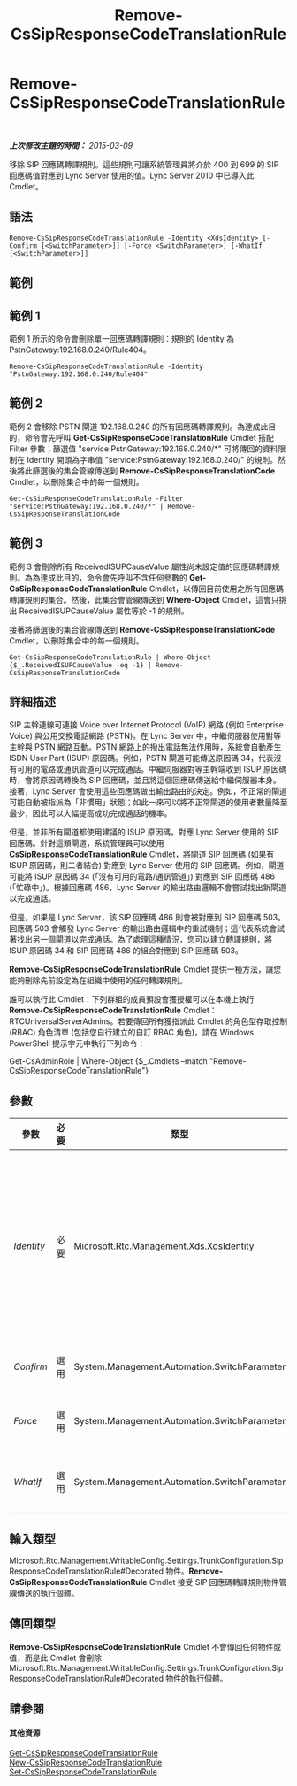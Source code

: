 ﻿---
title: Remove-CsSipResponseCodeTranslationRule
TOCTitle: Remove-CsSipResponseCodeTranslationRule
ms:assetid: beb5f508-5f90-46ee-b5c5-7da8781420e0
ms:mtpsurl: https://technet.microsoft.com/zh-tw/library/Gg412932(v=OCS.15)
ms:contentKeyID: 49292178
ms.date: 08/24/2015
mtps_version: v=OCS.15
ms.translationtype: HT
---

# Remove-CsSipResponseCodeTranslationRule

 

_**上次修改主題的時間：** 2015-03-09_

移除 SIP 回應碼轉譯規則。這些規則可讓系統管理員將介於 400 到 699 的 SIP 回應碼值對應到 Lync Server 使用的值。Lync Server 2010 中已導入此 Cmdlet。

## 語法

    Remove-CsSipResponseCodeTranslationRule -Identity <XdsIdentity> [-Confirm [<SwitchParameter>]] [-Force <SwitchParameter>] [-WhatIf [<SwitchParameter>]]

## 範例

## 範例 1

範例 1 所示的命令會刪除單一回應碼轉譯規則：規則的 Identity 為 PstnGateway:192.168.0.240/Rule404。

    Remove-CsSipResponseCodeTranslationRule -Identity "PstnGateway:192.168.0.240/Rule404"

## 範例 2

範例 2 會移除 PSTN 閘道 192.168.0.240 的所有回應碼轉譯規則。為達成此目的，命令會先呼叫 **Get-CsSipResponseCodeTranslationRule** Cmdlet 搭配 Filter 參數；篩選值 "service:PstnGateway:192.168.0.240/\*" 可將傳回的資料限制在 Identity 開頭為字串值 "service:PstnGateway:192.168.0.240/" 的規則。然後將此篩選後的集合管線傳送到 **Remove-CsSipResponseTranslationCode** Cmdlet，以刪除集合中的每一個規則。

    Get-CsSipResponseCodeTranslationRule -Filter "service:PstnGateway:192.168.0.240/*" | Remove-CsSipResponseTranslationCode

## 範例 3

範例 3 會刪除所有 ReceivedISUPCauseValue 屬性尚未設定值的回應碼轉譯規則。為為達成此目的，命令會先呼叫不含任何參數的 **Get-CsSipResponseCodeTranslationRule** Cmdlet，以傳回目前使用之所有回應碼轉譯規則的集合。然後，此集合會管線傳送到 **Where-Object** Cmdlet，這會只挑出 ReceivedISUPCauseValue 屬性等於 -1 的規則。

接著將篩選後的集合管線傳送到 **Remove-CsSipResponseTranslationCode** Cmdlet，以刪除集合中的每一個規則。

    Get-CsSipResponseCodeTranslationRule | Where-Object {$_.ReceivedISUPCauseValue -eq -1} | Remove-CsSipResponseTranslationCode

## 詳細描述

SIP 主幹連線可連接 Voice over Internet Protocol (VoIP) 網路 (例如 Enterprise Voice) 與公用交換電話網路 (PSTN)。在 Lync Server 中，中繼伺服器使用對等主幹與 PSTN 網路互動。PSTN 網路上的撥出電話無法作用時，系統會自動產生 ISDN User Part (ISUP) 原因碼。例如，PSTN 閘道可能傳送原因碼 34，代表沒有可用的電路或通訊管道可以完成通話。中繼伺服器對等主幹端收到 ISUP 原因碼時，會將原因碼轉換為 SIP 回應碼，並且將這個回應碼傳送給中繼伺服器本身。接著，Lync Server 會使用這些回應碼做出輸出路由的決定。例如，不正常的閘道可能自動被指派為「非慣用」狀態；如此一來可以將不正常閘道的使用者數量降至最少，因此可以大幅提高成功完成通話的機率。

但是，並非所有閘道都使用建議的 ISUP 原因碼，對應 Lync Server 使用的 SIP 回應碼。針對這類閘道，系統管理員可以使用 **CsSipResponseCodeTranslationRule** Cmdlet，將閘道 SIP 回應碼 (如果有 ISUP 原因碼，則二者結合) 對應到 Lync Server 使用的 SIP 回應碼。例如，閘道可能將 ISUP 原因碼 34 (「沒有可用的電路/通訊管道」) 對應到 SIP 回應碼 486 (「忙碌中」)。根據回應碼 486，Lync Server 的輸出路由邏輯不會嘗試找出新閘道以完成通話。

但是，如果是 Lync Server，該 SIP 回應碼 486 則會被對應到 SIP 回應碼 503。回應碼 503 會觸發 Lync Server 的輸出路由邏輯中的重試機制；這代表系統會試著找出另一個閘道以完成通話。為了處理這種情況，您可以建立轉譯規則，將 ISUP 原因碼 34 和 SIP 回應碼 486 的組合對應到 SIP 回應碼 503。

**Remove-CsSipResponseCodeTranslationRule** Cmdlet 提供一種方法，讓您能夠刪除先前設定為在組織中使用的任何轉譯規則。

誰可以執行此 Cmdlet：下列群組的成員預設會獲授權可以在本機上執行 **Remove-CsSipResponseCodeTranslationRule** Cmdlet：RTCUniversalServerAdmins。若要傳回所有獲指派此 Cmdlet 的角色型存取控制 (RBAC) 角色清單 (包括您自行建立的自訂 RBAC 角色)，請在 Windows PowerShell 提示字元中執行下列命令：

Get-CsAdminRole | Where-Object {$\_.Cmdlets –match "Remove-CsSipResponseCodeTranslationRule"}

## 參數


<table>
<colgroup>
<col style="width: 25%" />
<col style="width: 25%" />
<col style="width: 25%" />
<col style="width: 25%" />
</colgroup>
<thead>
<tr class="header">
<th>參數</th>
<th>必要</th>
<th>類型</th>
<th>說明</th>
</tr>
</thead>
<tbody>
<tr class="odd">
<td><p><em>Identity</em></p></td>
<td><p>必要</p></td>
<td><p>Microsoft.Rtc.Management.Xds.XdsIdentity</p></td>
<td><p>要移除的轉譯規則的唯一識別碼。轉譯規則的 Identity 由兩個部分組成：範圍 (規則設定之處) 和名稱 (建立規則時指定給它的名稱)。例如，在全域範圍建立的轉譯規則 Rule404，它的 Identity 如下：global/Rule404。</p></td>
</tr>
<tr class="even">
<td><p><em>Confirm</em></p></td>
<td><p>選用</p></td>
<td><p>System.Management.Automation.SwitchParameter</p></td>
<td><p>在執行命令前先提示確認。</p></td>
</tr>
<tr class="odd">
<td><p><em>Force</em></p></td>
<td><p>選用</p></td>
<td><p>System.Management.Automation.SwitchParameter</p></td>
<td><p>隱藏執行命令時可能發生的非嚴重錯誤訊息。</p></td>
</tr>
<tr class="even">
<td><p><em>WhatIf</em></p></td>
<td><p>選用</p></td>
<td><p>System.Management.Automation.SwitchParameter</p></td>
<td><p>說明執行命令時若不實際執行命令的後果。</p></td>
</tr>
</tbody>
</table>


## 輸入類型

Microsoft.Rtc.Management.WritableConfig.Settings.TrunkConfiguration.SipResponseCodeTranslationRule\#Decorated 物件。**Remove-CsSipResponseCodeTranslationRule** Cmdlet 接受 SIP 回應碼轉譯規則物件管線傳送的執行個體。

## 傳回類型

**Remove-CsSipResponseCodeTranslationRule** Cmdlet 不會傳回任何物件或值，而是此 Cmdlet 會刪除 Microsoft.Rtc.Management.WritableConfig.Settings.TrunkConfiguration.SipResponseCodeTranslationRule\#Decorated 物件的執行個體。

## 請參閱

#### 其他資源

[Get-CsSipResponseCodeTranslationRule](get-cssipresponsecodetranslationrule.md)  
[New-CsSipResponseCodeTranslationRule](new-cssipresponsecodetranslationrule.md)  
[Set-CsSipResponseCodeTranslationRule](set-cssipresponsecodetranslationrule.md)

